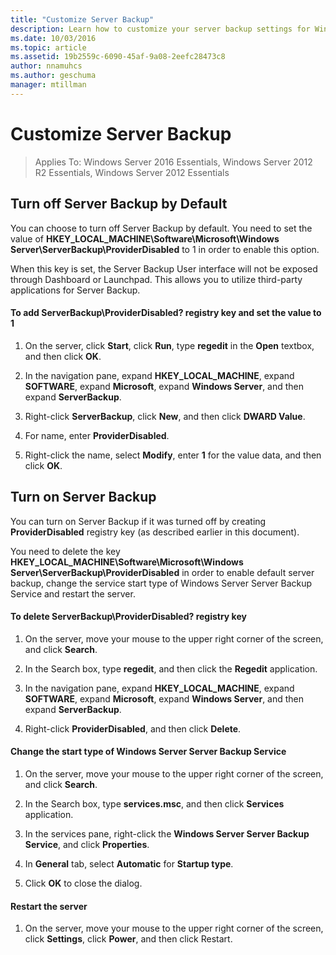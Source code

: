 ```yaml
---
title: "Customize Server Backup"
description: Learn how to customize your server backup settings for Windows Server Essentials.
ms.date: 10/03/2016
ms.topic: article
ms.assetid: 19b2559c-6090-45af-9a08-2eefc28473c8
author: nnamuhcs
ms.author: geschuma
manager: mtillman
---
```


# Customize Server Backup

>Applies To: Windows Server 2016 Essentials, Windows Server 2012 R2 Essentials, Windows Server 2012 Essentials

## Turn off Server Backup by Default
 You can choose to turn off Server Backup by default. You need to set the value of **HKEY_LOCAL_MACHINE\Software\Microsoft\Windows Server\ServerBackup\ProviderDisabled** to 1 in order to enable this option.

 When this key is set, the Server Backup User interface will not be exposed through Dashboard or Launchpad. This allows you to utilize third-party applications for Server Backup.

#### To add ServerBackup\ProviderDisabled? registry key and set the value to 1

1.  On the server, click **Start**, click **Run**, type **regedit** in the **Open** textbox, and then click **OK**.

2.  In the navigation pane, expand **HKEY_LOCAL_MACHINE**, expand **SOFTWARE**, expand **Microsoft**, expand **Windows Server**, and then expand **ServerBackup**.

3.  Right-click **ServerBackup**, click **New**, and then click **DWARD Value**.

4.  For name, enter **ProviderDisabled**.

5.  Right-click the name, select **Modify**, enter **1** for the value data, and then click **OK**.

## Turn on Server Backup
 You can turn on Server Backup if it was turned off by creating **ProviderDisabled** registry key (as described earlier in this document).

 You need to delete the key **HKEY_LOCAL_MACHINE\Software\Microsoft\Windows Server\ServerBackup\ProviderDisabled** in order to enable default server backup, change the service start type of Windows Server Server Backup Service and restart the server.

#### To delete ServerBackup\ProviderDisabled? registry key

1.  On the server, move your mouse to the upper right corner of the screen, and click **Search**.

2.  In the Search box, type **regedit**, and then click the **Regedit** application.

3.  In the navigation pane, expand **HKEY_LOCAL_MACHINE**, expand **SOFTWARE**, expand **Microsoft**, expand **Windows Server**, and then expand **ServerBackup**.

4.  Right-click **ProviderDisabled**, and then click **Delete**.

#### Change the start type of Windows Server Server Backup Service

1.  On the server, move your mouse to the upper right corner of the screen, and click **Search**.

2.  In the Search box, type **services.msc**, and then click **Services** application.

3.  In the services pane, right-click the **Windows Server Server Backup Service**, and click **Properties**.

4.  In **General** tab, select **Automatic** for **Startup type**.

5.  Click **OK** to close the dialog.

#### Restart the server

1.  On the server, move your mouse to the upper right corner of the screen, click **Settings**, click **Power**, and then click Restart.